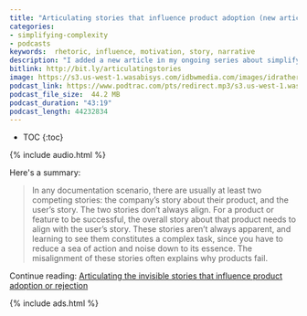 ```yaml
---
title: "Articulating stories that influence product adoption (new article in Simplifying Complexity series)"
categories:
- simplifying-complexity
- podcasts
keywords:  rhetoric, influence, motivation, story, narrative
description: "I added a new article in my ongoing series about simplifying complexity. The article is called <i>Articulating the invisible stories that influence product adoption or rejection</i> and explores why adoption of our products among users doesn't often live up to our expectations. I argue that we need to articulate the story we're telling about the product as well as the story users tell, and identify whether the two are in alignment. Note that you can both read and listen to this article, since I created an audio recording for it."
bitlink: http://bit.ly/articulatingstories
image: https://s3.us-west-1.wasabisys.com/idbwmedia.com/images/idratherbewritinglogo.png
podcast_link: https://www.podtrac.com/pts/redirect.mp3/s3.us-west-1.wasabisys.com/idbwmedia.com/podcasts/articulating_stories.mp3
podcast_file_size:  44.2 MB
podcast_duration: "43:19"
podcast_length: 44232834
---
```


* TOC
{:toc}

{% include audio.html %}

Here's a summary:

> In any documentation scenario, there are usually at least two competing stories: the company’s story about their product, and the user’s story. The two stories don’t always align. For a product or feature to be successful, the overall story about that product needs to align with the user’s story. These stories aren’t always apparent, and learning to see them constitutes a complex task, since you have to reduce a sea of action and noise down to its essence. The misalignment of these stories often explains why products fail.

Continue reading: [Articulating the invisible stories that influence product adoption or rejection](/simplifying-complexity/articulate-invisible-stories-that-influence-action.html)

{% include ads.html %}

